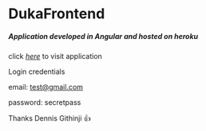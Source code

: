 # DukaFrontend

##### Application developed in Angular and hosted on heroku

click *[here](https://duka-app.herokuapp.com/products)* to visit application

Login credentials

email: test@gmail.com

password: secretpass

Thanks Dennis Githinji 👍
